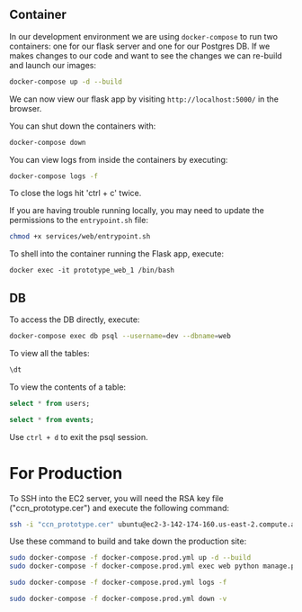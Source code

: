 
## Container

In our development environment we are using `docker-compose` to run two containers: one for our flask server and one for our Postgres DB. If we makes changes to our code and want to see the changes we can re-build and launch our images:
``` Bash
docker-compose up -d --build 
```

We can now view our flask app by visiting `http://localhost:5000/` in the browser.


You can shut down the containers with:
``` Bash 
docker-compose down
```

You can view logs from inside the containers by executing:
``` Bash
docker-compose logs -f
```
To close the logs hit 'ctrl + c' twice.


If you are having trouble running locally, you may need to update the permissions to the `entrypoint.sh` file:
``` Bash
chmod +x services/web/entrypoint.sh
```

To shell into the container running the Flask app, execute:
```
docker exec -it prototype_web_1 /bin/bash
```

## DB

To access the DB directly, execute:
``` Bash
docker-compose exec db psql --username=dev --dbname=web
```

To view all the tables:
``` SQL
\dt
```

To view the contents of a table:
``` SQL
select * from users;

select * from events;
```

Use `ctrl + d` to exit the psql session.


# For Production

To SSH into the EC2 server, you will need the RSA key file ("ccn_prototype.cer") and execute the following command:
``` Bash
ssh -i "ccn_prototype.cer" ubuntu@ec2-3-142-174-160.us-east-2.compute.amazonaws.com
```

Use these command to build and take down the production site:
``` Bash
sudo docker-compose -f docker-compose.prod.yml up -d --build
sudo docker-compose -f docker-compose.prod.yml exec web python manage.py create_db

sudo docker-compose -f docker-compose.prod.yml logs -f

sudo docker-compose -f docker-compose.prod.yml down -v
```